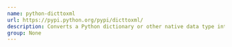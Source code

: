 ```yaml
---
name: python-dicttoxml
url: https://pypi.python.org/pypi/dicttoxml/
description: Converts a Python dictionary or other native data type into a valid XML string.
group: None
---
```

